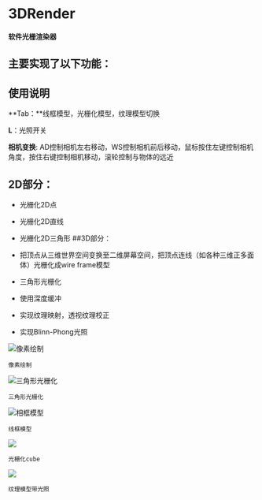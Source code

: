 # 3DRender
**软件光栅渲染器**
## 主要实现了以下功能：
## 使用说明
**Tab：**线框模型，光栅化模型，纹理模型切换 

**L**：光照开关

**相机变换**: AD控制相机左右移动，WS控制相机前后移动，鼠标按住左键控制相机角度，按住右键控制相机移动，滚轮控制与物体的远近
## 2D部分：

 - 光栅化2D点
 - 光栅化2D直线
 - 光栅化2D三角形
##3D部分：

 - 把顶点从三维世界空间变换至二维屏幕空间，把顶点连线（如各种三维正多面体）光栅化成wire frame模型
 - 三角形光栅化
 - 使用深度缓冲
 - 实现纹理映射，透视纹理校正
 - 实现Blinn-Phong光照
 
 
 ![像素绘制](http://i.imgur.com/QOE5dDf.png)
 
	像素绘制
![三角形光栅化](http://i.imgur.com/UZXC2oK.png)

	三角形光栅化
![相框模型](http://i.imgur.com/qQDIDqA.png)

	线框模型
![](http://i.imgur.com/WJgm3oH.png)

	光栅化cube
![](http://i.imgur.com/CLny0rV.png)

	纹理模型带光照
